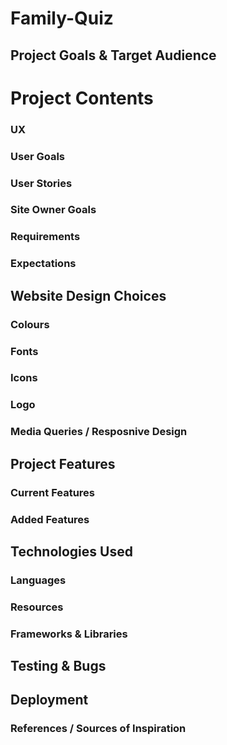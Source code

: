 # Family-Quiz

## Project Goals & Target Audience 

# Project Contents

### UX

### User Goals

### User Stories

### Site Owner Goals 

### Requirements

### Expectations

## Website Design Choices

### Colours

### Fonts

### Icons

### Logo

### Media Queries / Resposnive Design

## Project Features

### Current Features

### Added Features

## Technologies Used

### Languages

### Resources

### Frameworks & Libraries

## Testing & Bugs

## Deployment 

### References / Sources of Inspiration
